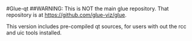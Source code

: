 #Glue-qt
##WARNING: This is NOT the main glue repository. That repository is at https://github.com/glue-viz/glue.

This version includes pre-compiled qt sources, for users with out the rcc and uic tools installed.
